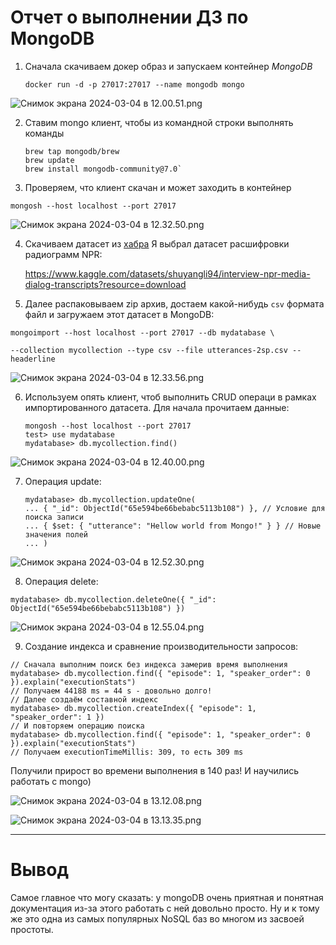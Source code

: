 # Отчет о выполнении ДЗ по MongoDB

1) Сначала скачиваем докер образ и запускаем контейнер *MongoDB*

    `docker run -d -p 27017:27017 --name mongodb mongo`

![Снимок экрана 2024-03-04 в 12.00.51.png](..%2F..%2F..%2Fvar%2Ffolders%2Fcd%2Fdh9jtjl112ggmxcf8wnkdsgc0000gn%2FT%2FTemporaryItems%2FNSIRD_screencaptureui_fraAnN%2F%D0%A1%D0%BD%D0%B8%D0%BC%D0%BE%D0%BA%20%D1%8D%D0%BA%D1%80%D0%B0%D0%BD%D0%B0%202024-03-04%20%D0%B2%2012.00.51.png)

2) Ставим mongo клиент, чтобы из командной строки выполнять команды

    ```
   brew tap mongodb/brew
   brew update
   brew install mongodb-community@7.0`
   ```
   
3) Проверяем, что клиент скачан и может заходить в контейнер

`mongosh --host localhost --port 27017`

![Снимок экрана 2024-03-04 в 12.32.50.png](..%2F..%2F..%2Fvar%2Ffolders%2Fcd%2Fdh9jtjl112ggmxcf8wnkdsgc0000gn%2FT%2FTemporaryItems%2FNSIRD_screencaptureui_Mod7Zq%2F%D0%A1%D0%BD%D0%B8%D0%BC%D0%BE%D0%BA%20%D1%8D%D0%BA%D1%80%D0%B0%D0%BD%D0%B0%202024-03-04%20%D0%B2%2012.32.50.png)

4) Скачиваем датасет из [хабра](https://habr.com/ru/companies/edison/articles/480408/)
Я выбрал датасет расшифровки радиограмм NPR:
   
   https://www.kaggle.com/datasets/shuyangli94/interview-npr-media-dialog-transcripts?resource=download

5) Далее распаковываем zip архив, достаем какой-нибудь `csv` формата файл и загружаем этот датасет в MongoDB:

 ```
 mongoimport --host localhost --port 27017 --db mydatabase \

 --collection mycollection --type csv --file utterances-2sp.csv --headerline
 ```

![Снимок экрана 2024-03-04 в 12.33.56.png](..%2F..%2F..%2Fvar%2Ffolders%2Fcd%2Fdh9jtjl112ggmxcf8wnkdsgc0000gn%2FT%2FTemporaryItems%2FNSIRD_screencaptureui_aFdDRd%2F%D0%A1%D0%BD%D0%B8%D0%BC%D0%BE%D0%BA%20%D1%8D%D0%BA%D1%80%D0%B0%D0%BD%D0%B0%202024-03-04%20%D0%B2%2012.33.56.png)

6) Используем опять клиент, чтоб выполнить CRUD операци в рамках импортированного датасета. Для начала прочитаем данные:

    ```
    mongosh --host localhost --port 27017
    test> use mydatabase
    mydatabase> db.mycollection.find()
    ```
   
![Снимок экрана 2024-03-04 в 12.40.00.png](..%2F..%2F..%2Fvar%2Ffolders%2Fcd%2Fdh9jtjl112ggmxcf8wnkdsgc0000gn%2FT%2FTemporaryItems%2FNSIRD_screencaptureui_0UFD7A%2F%D0%A1%D0%BD%D0%B8%D0%BC%D0%BE%D0%BA%20%D1%8D%D0%BA%D1%80%D0%B0%D0%BD%D0%B0%202024-03-04%20%D0%B2%2012.40.00.png)

7) Операция update:

    ```
   mydatabase> db.mycollection.updateOne(
   ... { "_id": ObjectId("65e594be66bebabc5113b108") }, // Условие для поиска записи
   ... { $set: { "utterance": "Hellow world from Mongo!" } } // Новые значения полей
   ... )
   ```
   
![Снимок экрана 2024-03-04 в 12.52.30.png](..%2F..%2F..%2Fvar%2Ffolders%2Fcd%2Fdh9jtjl112ggmxcf8wnkdsgc0000gn%2FT%2FTemporaryItems%2FNSIRD_screencaptureui_RPeZw6%2F%D0%A1%D0%BD%D0%B8%D0%BC%D0%BE%D0%BA%20%D1%8D%D0%BA%D1%80%D0%B0%D0%BD%D0%B0%202024-03-04%20%D0%B2%2012.52.30.png)

8) Операция delete:

`mydatabase> db.mycollection.deleteOne({ "_id": ObjectId("65e594be66bebabc5113b108") })`

![Снимок экрана 2024-03-04 в 12.55.04.png](..%2F..%2F..%2Fvar%2Ffolders%2Fcd%2Fdh9jtjl112ggmxcf8wnkdsgc0000gn%2FT%2FTemporaryItems%2FNSIRD_screencaptureui_NlHQTi%2F%D0%A1%D0%BD%D0%B8%D0%BC%D0%BE%D0%BA%20%D1%8D%D0%BA%D1%80%D0%B0%D0%BD%D0%B0%202024-03-04%20%D0%B2%2012.55.04.png)

9) Создание индекса и сравнение производительности запросов:

```
// Сначала выполним поиск без индекса замерив время выполнения
mydatabase> db.mycollection.find({ "episode": 1, "speaker_order": 0 }).explain("executionStats")
// Получаем 44188 ms = 44 s - довольно долго!
// Далее создаём составной индекс
mydatabase> db.mycollection.createIndex({ "episode": 1, "speaker_order": 1 })
// И повторяем операцию поиска
mydatabase> db.mycollection.find({ "episode": 1, "speaker_order": 0 }).explain("executionStats")
// Получаем executionTimeMillis: 309, то есть 309 ms
```

Получили прирост во времени выполнения в 140 раз!
И научились работать с mongo)

![Снимок экрана 2024-03-04 в 13.12.08.png](..%2F..%2F..%2Fvar%2Ffolders%2Fcd%2Fdh9jtjl112ggmxcf8wnkdsgc0000gn%2FT%2FTemporaryItems%2FNSIRD_screencaptureui_KsCjnA%2F%D0%A1%D0%BD%D0%B8%D0%BC%D0%BE%D0%BA%20%D1%8D%D0%BA%D1%80%D0%B0%D0%BD%D0%B0%202024-03-04%20%D0%B2%2013.12.08.png)

![Снимок экрана 2024-03-04 в 13.13.35.png](..%2F..%2F..%2Fvar%2Ffolders%2Fcd%2Fdh9jtjl112ggmxcf8wnkdsgc0000gn%2FT%2FTemporaryItems%2FNSIRD_screencaptureui_BU0ylm%2F%D0%A1%D0%BD%D0%B8%D0%BC%D0%BE%D0%BA%20%D1%8D%D0%BA%D1%80%D0%B0%D0%BD%D0%B0%202024-03-04%20%D0%B2%2013.13.35.png)

------------
# Вывод
Самое главное что могу сказать: у mongoDB очень приятная и понятная документация из-за этого работать с ней довольно просто.
Ну и к тому же это одна из самых популярных NoSQL баз во многом из засвоей простоты.
